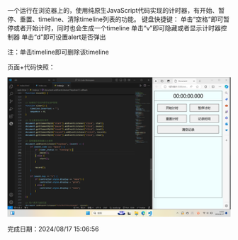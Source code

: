 一个运行在浏览器上的，使用纯原生JavaScript代码实现的计时器，有开始、暂停、重置、timeline、清除timeline列表的功能。
键盘快捷键：
单击“空格”即可暂停或者开始计时，同时也会生成一个timeline
单击“v”即可隐藏或者显示计时器控制器
单击“d”即可设置alert是否弹出

注：单击timeline即可删除该timeline

页面+代码快照：

![./src/QQ20240817-143254.png](./src/QQ20240817-143254.png "我用 QQ 快捷键截的屏")

完成日期：2024/08/17 15:06:56